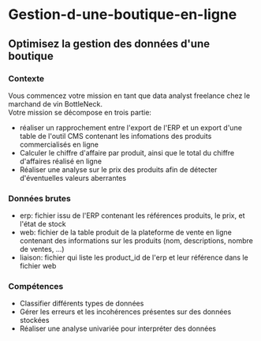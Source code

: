 # Gestion-d-une-boutique-en-ligne
## Optimisez la gestion des données d'une boutique

### Contexte
Vous commencez votre mission en tant que data analyst freelance chez le marchand de vin BottleNeck.  
Votre mission se décompose en trois partie:
- réaliser un rapprochement entre l'export de l'ERP et un export d'une table de l'outil CMS contenant les infomations des produits commercialisés en ligne
- Calculer le chiffre d'affaire par produit, ainsi que le total du chiffre d'affaires réalisé en ligne
- Réaliser une analyse sur le prix des produits afin de détecter d'éventuelles valeurs aberrantes

### Données brutes
* erp: fichier issu de l'ERP contenant les références produits, le prix, et l'état de stock
* web: fichier de la table produit de la plateforme de vente en ligne contenant des informations sur les produits (nom, descriptions, nombre de ventes, ...)
* liaison: fichier qui liste les product_id de l'erp et leur référence dans le fichier web

### Compétences
* Classifier différents types de données
* Gérer les erreurs et les incohérences présentes sur des données stockées
* Réaliser une analyse univariée pour interpréter des données
